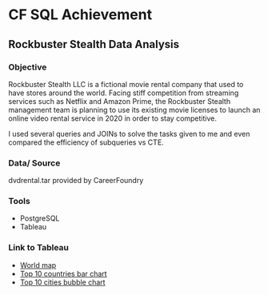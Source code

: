 # CF SQL Achievement

## Rockbuster Stealth Data Analysis
### Objective
Rockbuster Stealth LLC is a fictional movie rental company that used to have stores around the world. 
Facing stiff competition from streaming services such as Netflix and Amazon Prime, the Rockbuster Stealth management team is planning to use its existing movie licenses to launch an online video rental service in 2020 in order to stay competitive.

I used several queries and JOINs to solve the tasks given to me and even compared the efficiency of subqueries vs CTE.

### Data/ Source
dvdrental.tar provided by CareerFoundry

### Tools
- PostgreSQL
- Tableau

### Link to Tableau
- <a href="https://public.tableau.com/shared/DQ5NBGZH2?:display_count=n&:origin=viz_share_link">World map</a>
- <a href="https://public.tableau.com/views/RB-top-10-countries/Sheet1?:language=de-DE&:display_count=n&:origin=viz_share_link">Top 10 countries bar chart</a>
- <a href="https://public.tableau.com/views/RB-Top10-cities-bubblechart/Sheet1?:language=de-DE&:display_count=n&:origin=viz_share_link">Top 10 cities bubble chart</a>
